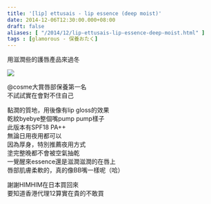 ```yaml
---
title: '[lip] ettusais - lip essence (deep moist)'
date: 2014-12-06T12:30:00.000+08:00
draft: false
aliases: [ "/2014/12/lip-ettusais-lip-essence-deep-moist.html" ]
tags : [glamorous - 保養おたく]
---
```


用滋潤些的護唇產品來過冬

![](/images/ettusaislip.jpg)

@cosme大賞唇部保養第一名  
不試試實在會對不住自己

  

黏潤的質地，用後像有lip gloss的效果  
乾紋byebye整個嘴pump pump樣子  
此版本有SPF18 PA++  
無論日用夜用都可以  
因為厚身，特別推薦夜用方式  
塗完整晚都不會被空氣抽乾  
一覺醒來essence還是滋潤滋潤的在唇上  
唇部肌膚柔軟的，真的像BB嘴一樣呢（哈）

  

謝謝HIMHIM在日本買回來  
要知道香港代理12算實在貴的不敢買
